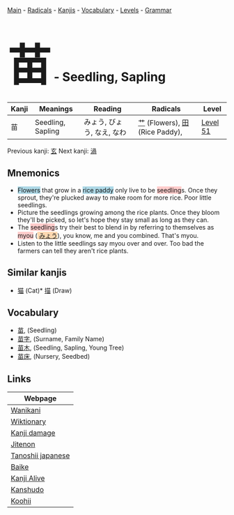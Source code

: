 <style> bigfont {font-size: 100px}</style>
[Main](../README.md) -
[Radicals](../radicals.md) -
[Kanjis](../kanjis.md) -
[Vocabulary](../vocabulary.md) -
[Levels](../levels.md) -
[Grammar](../grammar.md)
# <bigfont> 苗</bigfont> - Seedling, Sapling 

| Kanji | Meanings | Reading | Radicals | Level |
| --- | --- | --- | --- | --- |
| 苗 | Seedling, Sapling | みょう, びょう, なえ, なわ | [艹](../radicals/艹.md) (Flowers), [田](../radicals/田.md) (Rice Paddy),  | [Level 51](../levels/wk_level51.md) |

Previous kanji: [玄](玄.md) Next kanji: [渦](渦.md) 

## Mnemonics
 * <span style="background-color:#ADD8E6"> Flowers</span> that grow in a <span style="background-color:#ADD8E6"> rice paddy</span> only live to be <span style="background-color:#ffcccb"> seedling</span>s. Once they sprout, they're plucked away to make room for more rice. Poor little seedlings.
* Picture the seedlings growing among the rice plants. Once they bloom they'll be picked, so let's hope they stay small as long as they can.
* The <span style="background-color:#ffcccb"> seedling</span>s try their best to blend in by referring to themselves as <span style="background-color:#ffcccb"> myou</span> (<span style="background-color:#fed8b1"> [みょう](https://jisho.org/search/みょう)</span>), you know, me and you combined. That's myou.
* Listen to the little seedlings say myou over and over. Too bad the farmers can tell they aren't rice plants. 


## Similar kanjis
 * [猫](猫.md) (Cat)* [描](描.md) (Draw)


## Vocabulary
 * [苗](../vocabulary/苗.md), (Seedling)
* [苗字](../vocabulary/苗.md), (Surname, Family Name)
* [苗木](../vocabulary/苗.md), (Seedling, Sapling, Young Tree)
* [苗床](../vocabulary/苗.md), (Nursery, Seedbed)



## Links 

| Webpage |
| --- |
| [Wanikani          ](https://www.wanikani.com/kanji/苗) |
| [Wiktionary        ](https://en.wiktionary.org/wiki/苗) |
| [Kanji damage      ](http://www.kanjidamage.com/kanji/search?utf8=✓&q=苗) |
| [Jitenon           ](https://jitenon.com/kanji/苗) |
| [Tanoshii japanese ](https://www.tanoshiijapanese.com/dictionary/kanji.cfm?k=苗) |
| [Baike             ](https://baike.baidu.com/item/苗) |
| [Kanji Alive       ](https://app.kanjialive.com/苗) |
| [Kanshudo          ](https://www.kanshudo.com/searchmn?q=苗) |
| [Koohii            ](https://kanji.koohii.com/study/kanji/苗) |
